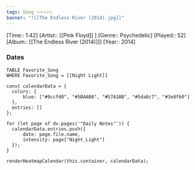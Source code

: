```yaml
---
tags: Song ⭐⭐⭐⭐⭐ 
banner: "![[The Endless River (2014).jpg]]"
---
```

[Time:: 1:42]
[Artist:: [[Pink Floyd]] ]
[Genre:: Psychedelic]
[Played:: 52]
[Album:: [[The Endless River (2014)]]]
[Year:: 2014]
### Dates
````dataview
TABLE Favorite_Song
WHERE Favorite_Song = [[Night Light]]
````

  ```dataviewjs
const calendarData = { 
	colors: { 
		blue: ["#9ccfd8", "#5BAAB8", "#57A1BB", "#5da8c7", "#3e8fb0"] 
	}, 
	entries: [] 
}; 

for (let page of dv.pages('"Daily Notes"')) { 
	calendarData.entries.push({ 
		date: page.file.name, 
		intensity: page["Night_Light"]
	}); 
} 

renderHeatmapCalendar(this.container, calendarData);
```
